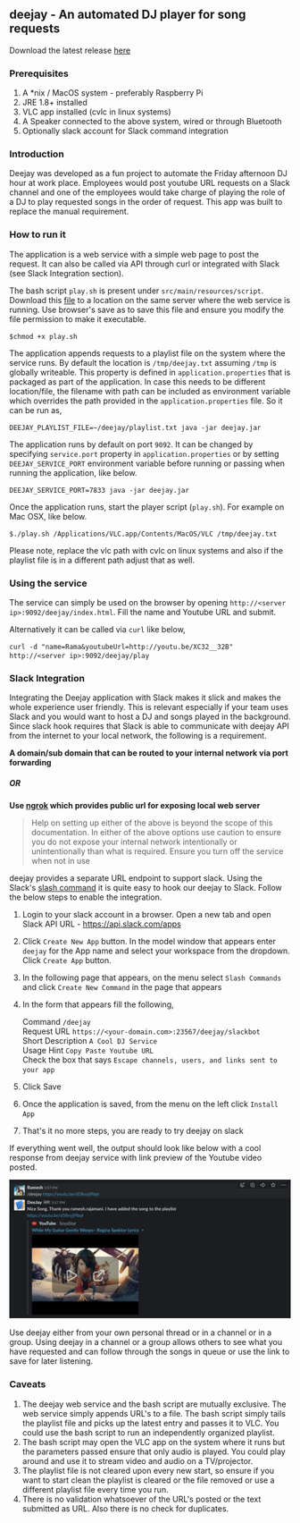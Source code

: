 ## deejay - An automated DJ player for song requests

Download the latest release [here](https://github.com/rramesh/deejay/releases/download/v0.1-alpha/deejay.jar)

### Prerequisites
1. A *nix / MacOS system - preferably Raspberry Pi
2. JRE 1.8+ installed
3. VLC app installed (cvlc in linux systems)
4. A Speaker connected to the above system, wired or through Bluetooth
5. Optionally slack account for Slack command integration

### Introduction
Deejay was developed as a fun project to automate the Friday afternoon DJ hour at work place. Employees would post youtube URL requests on a Slack channel and one of the employees would take charge of playing the role of a DJ to play requested songs in the order of request. This app was built to replace the manual requirement.

### How to run it
The application is a web service with a simple web page to post the request. It can also be called via API through curl or integrated with Slack (see Slack Integration section).

The bash script `play.sh` is present under `src/main/resources/script`. Download this [file](https://raw.githubusercontent.com/rramesh/deejay/master/src/main/resources/script/play.sh) to a location on the same server where the web service is running. Use browser's save as to save this file and ensure you modify the file permission to make it executable.

```
$chmod +x play.sh
```

The application appends requests to a playlist file on the system where the service runs. By default the location is `/tmp/deejay.txt` assuming `/tmp` is globally writeable. This property is defined in `application.properties` that is packaged as part of the application. In case this needs to be different location/file, the filename with path can be included as environment variable which overrides the path provided in the `application.properties` file. So it can be run as,

```
DEEJAY_PLAYLIST_FILE=~/deejay/playlist.txt java -jar deejay.jar
```

The application runs by default on port `9092`. It can be changed by specifying `service.port` property in `application.properties` or by setting `DEEJAY_SERVICE_PORT` environment variable before running or passing when running the application, like below.

```
DEEJAY_SERVICE_PORT=7833 java -jar deejay.jar
```

Once the application runs, start the player script (`play.sh`). For example on Mac OSX, like below.

```
$./play.sh /Applications/VLC.app/Contents/MacOS/VLC /tmp/deejay.txt
```

Please note, replace the vlc path with cvlc on linux systems and also if the playlist file is in a different path adjust that as well.
### Using the service
The service can simply be used on the browser by opening `http://<server ip>:9092/deejay/index.html`. Fill the name and Youtube URL and submit.

Alternatively it can be called via `curl` like below,

```
curl -d "name=Rama&youtubeUrl=http://youtu.be/XC32__32B" http://<server ip>:9092/deejay/play
```

### Slack Integration
Integrating the Deejay application with Slack makes it slick and makes the whole experience user friendly. This is relevant especially if your team uses Slack and you would want to host a DJ and songs played in the background. 
Since slack hook requires that Slack is able to communicate with deejay API from the internet to your local network, the following is a requirement.

**A domain/sub domain that can be routed to your internal network via port forwarding**
##### **OR**
**Use [ngrok](https://ngrok.com/) which provides public url for exposing local web server**


> Help on setting up either of the above is beyond the scope of this documentation. In either of the above options use caution to ensure you do not expose your internal network intentionally or unintentionally than what is required. Ensure you turn off the service when not in use

deejay provides a separate URL endpoint to support slack. Using the Slack's [slash command](https://api.slack.com/interactivity/slash-commands) it is quite easy to hook our deejay to Slack. Follow the below steps to enable the integration.

1. Login to your slack account in a browser. Open a new tab and open Slack API URL - <https://api.slack.com/apps>
2. Click `Create New App` button. In the model window that appears enter `deejay` for the App name and select your workspace from the dropdown. Click `Create App` button.
3. In the following page that appears, on the menu select `Slash Commands` and click `Create New Command` in the page that appears
4. In the form that appears fill the following,

   Command `/deejay`   
   Request URL `https://<your-domain.com>:23567/deejay/slackbot`   
   Short Description `A Cool DJ Service`   
   Usage Hint `Copy Paste Youtube URL`   
   Check the box that says `Escape channels, users, and links sent to your app`   
   
5. Click Save
6. Once the application is saved, from the menu on the left click `Install App`
7. That's it no more steps, you are ready to try deejay on slack

If everything went well, the output should look like below with a cool response from deejay service with link preview of the Youtube video posted.

![alt Sample Output](https://raw.githubusercontent.com/rramesh/deejay/master/src/main/resources/public/assets/sample_output.png)

Use deejay either from your own personal thread or in a channel or in a group. Using deejay in a channel or a group allows others to see what you have requested and can follow through the songs in queue or use the link to save for later listening.

### Caveats
1. The deejay web service and the bash script are mutually exclusive. The web service simply appends URL's to a file. The bash script simply tails the playlist file and picks up the latest entry and passes it to VLC. You could use the bash script to run an independently organized playlist.
2. The bash script may open the VLC app on the system where it runs but the parameters passed ensure that only audio is played. You could play around and use it to stream video and audio on a TV/projector.
3. The playlist file is not cleared upon every new start, so ensure if you want to start clean the playlist is cleared or the file removed or use a different playlist file every time you run.
4. There is no validation whatsoever of the URL's posted or the text submitted as URL. Also there is no check for duplicates.
 
